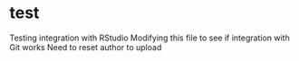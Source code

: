 # test
Testing integration with RStudio
Modifying this file to see if integration with Git works
Need to reset author to upload

